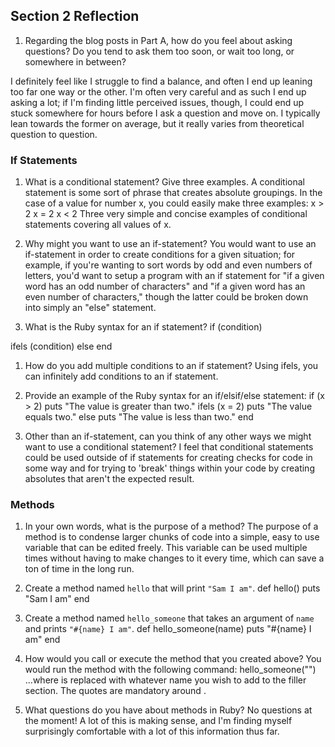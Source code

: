 ## Section 2 Reflection

1. Regarding the blog posts in Part A, how do you feel about asking questions? Do you tend to ask them too soon, or wait too long, or somewhere in between?

I definitely feel like I struggle to find a balance, and often I end up leaning too far one way or the other. I'm often very careful and as such I end up asking a lot; if I'm finding little perceived issues, though, I could end up stuck somewhere for hours before I ask a question and move on. I typically lean towards the former on average, but it really varies from theoretical question to question.

### If Statements

1. What is a conditional statement? Give three examples.
A conditional statement is some sort of phrase that creates absolute groupings.
In the case of a value for number x, you could easily make three examples:
x > 2
x = 2
x < 2
Three very simple and concise examples of conditional statements covering all values of x.

1. Why might you want to use an if-statement?
You would want to use an if-statement in order to create conditions for a given situation; for example, if you're wanting to sort words by odd and even numbers of letters, you'd want to setup a program with an if statement for "if a given word has an odd number of characters" and "if a given word has an even number of characters," though the latter could be broken down into simply an "else" statement.

1. What is the Ruby syntax for an if statement?
if (condition)
  <whatever you want to happen here>
ifels (condition)
  <whatever you want to happen here>
else
  <whatever you want to happen here>
end

1. How do you add multiple conditions to an if statement?
Using ifels, you can infinitely add conditions to an if statement.

1. Provide an example of the Ruby syntax for an if/elsif/else statement:
if (x > 2)
  puts "The value is greater than two."
ifels (x = 2)
  puts "The value equals two."
else
  puts "The value is less than two."
end

1. Other than an if-statement, can you think of any other ways we might want to use a conditional statement?
I feel that conditional statements could be used outside of if statements for creating checks for code in some way and for trying to 'break' things within your code by creating absolutes that aren't the expected result.

### Methods

1. In your own words, what is the purpose of a method?
The purpose of a method is to condense larger chunks of code into a simple, easy to use variable that can be edited freely. This variable can be used multiple times without having to make changes to it every time, which can save a ton of time in the long run.

1. Create a method named `hello` that will print `"Sam I am"`.
def hello()
  puts "Sam I am"
end

1. Create a method named `hello_someone` that takes an argument of `name` and prints `"#{name} I am"`.
def hello_someone(name)
  puts "#{name} I am"
end

1. How would you call or execute the method that you created above?
You would run the method with the following command:
hello_someone("<filler>")
...where <filler> is replaced with whatever name you wish to add to the filler section. The quotes are mandatory around <filler>.


1. What questions do you have about methods in Ruby?
No questions at the moment! A lot of this is making sense, and I'm finding myself surprisingly comfortable with a lot of this information thus far.
